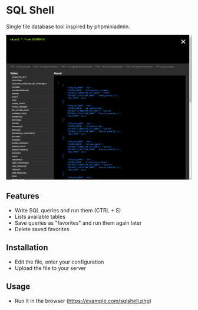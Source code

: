 # SQL Shell
Single file database tool inspired by phpminiadmin.

![Screenshot](https://github.com/ThePaavero/sqlshell/blob/master/screenshot.png)

## Features
* Write SQL queries and run them (CTRL + S)
* Lists available tables
* Save queries as "favorites" and run them again later
* Delete saved favorites

## Installation
* Edit the file, enter your configuration
* Upload the file to your server

## Usage
* Run it in the browser (https://example.com/sqlshell.php)
